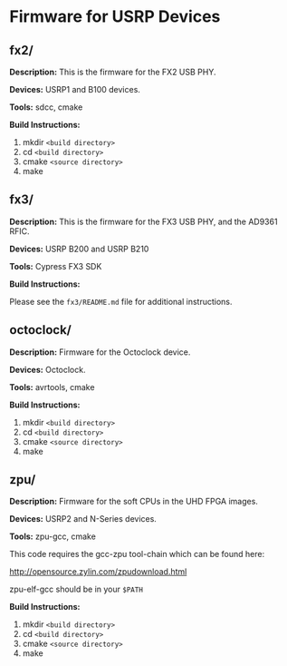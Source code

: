 Firmware for USRP Devices
========================================================

## fx2/

__Description:__ This is the firmware for the FX2 USB PHY.

__Devices:__ USRP1 and B100 devices.

__Tools:__ sdcc, cmake

__Build Instructions:__

1. mkdir `<build directory>`
2. cd `<build directory>`
3. cmake `<source directory>`
4. make

## fx3/

__Description:__ This is the firmware for the FX3 USB PHY, and the AD9361 RFIC.

__Devices:__ USRP B200 and USRP B210

__Tools:__ Cypress FX3 SDK

__Build Instructions:__

Please see the `fx3/README.md` file for additional instructions.

## octoclock/

__Description:__ Firmware for the Octoclock device.

__Devices:__ Octoclock.

__Tools:__ avrtools, cmake

__Build Instructions:__

1. mkdir `<build directory>`
2. cd `<build directory>`
3. cmake `<source directory>`
4. make

## zpu/

__Description:__ Firmware for the soft CPUs in the UHD FPGA images.

__Devices:__ USRP2 and N-Series devices.

__Tools:__ zpu-gcc, cmake

This code requires the gcc-zpu tool-chain which can be found here:

http://opensource.zylin.com/zpudownload.html

zpu-elf-gcc should be in your `$PATH`

__Build Instructions:__

1. mkdir `<build directory>`
2. cd `<build directory>`
3. cmake `<source directory>`
4. make

